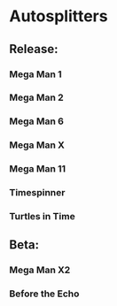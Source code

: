 # Autosplitters

## Release:
### Mega Man 1
### Mega Man 2
### Mega Man 6
### Mega Man X
### Mega Man 11
### Timespinner
### Turtles in Time

## Beta:
### Mega Man X2
### Before the Echo
